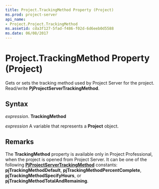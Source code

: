 ```yaml
---
title: Project.TrackingMethod Property (Project)
ms.prod: project-server
api_name:
- Project.Project.TrackingMethod
ms.assetid: cda3f127-5fad-f486-f02d-6d6eeb0d5588
ms.date: 06/08/2017
---
```



# Project.TrackingMethod Property (Project)

Gets or sets the tracking method used by Project Server for the project. Read/write  **PjProjectServerTrackingMethod**.


## Syntax

 _expression_. **TrackingMethod**

 _expression_ A variable that represents a **Project** object.


## Remarks

The  **TrackingMethod** property is available only in Project Professional, when the project is opened from Project Server. It can be one of the following **[PjProjectServerTrackingMethod](pjprojectservertrackingmethod-enumeration-project.md)** constants: **pjTrackingMethodDefault**, **pjTrackingMethodPercentComplete**, **pjTrackingMethodSpecifyHours**, or **pjTrackingMethodTotalAndRemaining**.


